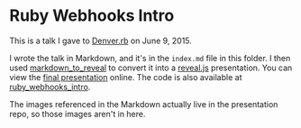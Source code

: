 # Ruby Webhooks Intro

This is a talk I gave to
[Denver.rb](http://www.meetup.com/Denver-rb/events/223008791/) on June 9,
2015.

I wrote the talk in Markdown, and it's in the `index.md` file in this folder.
I then used
[markdown_to_reveal](https://github.com/kyletolle/markdown_to_reveal) to
convert it into a [reveal.js](https://github.com/hakimel/reveal.js)
presentation. You can view the [final
presentation](https://kyletolle.github.io/ruby_webhooks_intro/) online. The
code is also available at
[ruby_webhooks_intro](https://github.com/kyletolle/ruby_webhooks_intro).

The images referenced in the Markdown actually live in the presentation repo,
so those images aren't in here.

